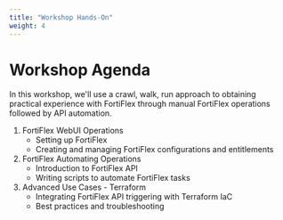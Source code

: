 ```yaml
---
title: "Workshop Hands-On"
weight: 4
---
```


# Workshop Agenda

In this workshop, we'll use a crawl, walk, run approach to obtaining practical experience with FortiFlex through manual FortiFlex operations followed by API automation.

1. FortiFlex WebUI Operations
   - Setting up FortiFlex
   - Creating and managing FortiFlex configurations and entitlements
2. FortiFlex Automating Operations
   - Introduction to FortiFlex API
   - Writing scripts to automate FortiFlex tasks
3. Advanced Use Cases - Terraform
   - Integrating FortiFlex API triggering with Terraform IaC
   - Best practices and troubleshooting